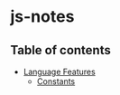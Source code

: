 # js-notes

## Table of contents

<!-- toc -->

- [Language Features](#some-background)
  * [Constants](#constants.md)

<!-- tocstop -->
